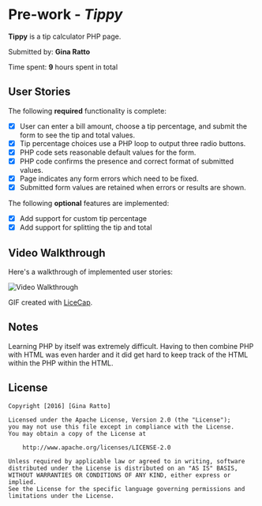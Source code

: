 # Pre-work - *Tippy*

**Tippy** is a tip calculator PHP page.

Submitted by: **Gina Ratto**

Time spent: **9** hours spent in total

## User Stories

The following **required** functionality is complete:
* [X] User can enter a bill amount, choose a tip percentage, and submit the form to see the tip and total values.
* [X] Tip percentage choices use a PHP loop to output three radio buttons.
* [X] PHP code sets reasonable default values for the form.
* [X] PHP code confirms the presence and correct format of submitted values.
* [X] Page indicates any form errors which need to be fixed.
* [X] Submitted form values are retained when errors or results are shown.

The following **optional** features are implemented:
* [X] Add support for custom tip percentage
* [X] Add support for splitting the tip and total

## Video Walkthrough

Here's a walkthrough of implemented user stories:

<img src='http://i.imgur.com/WD5KYrf.gif' title='Video Walkthrough' width='' alt='Video Walkthrough' />

GIF created with [LiceCap](http://www.cockos.com/licecap/).

## Notes

Learning PHP by itself was extremely difficult. Having to then combine PHP with HTML was even harder and it did get hard to keep track of the HTML within the PHP within the HTML.

## License

    Copyright [2016] [Gina Ratto]

    Licensed under the Apache License, Version 2.0 (the "License");
    you may not use this file except in compliance with the License.
    You may obtain a copy of the License at

        http://www.apache.org/licenses/LICENSE-2.0

    Unless required by applicable law or agreed to in writing, software
    distributed under the License is distributed on an "AS IS" BASIS,
    WITHOUT WARRANTIES OR CONDITIONS OF ANY KIND, either express or implied.
    See the License for the specific language governing permissions and
    limitations under the License.
